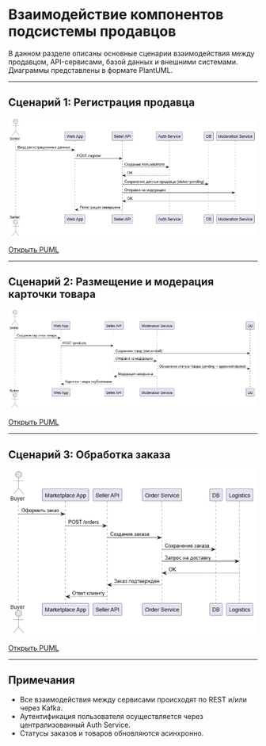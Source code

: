 # Взаимодействие компонентов подсистемы продавцов

В данном разделе описаны основные сценарии взаимодействия между продавцом, API-сервисами, базой данных и внешними системами. Диаграммы представлены в формате PlantUML.

---

## Сценарий 1: Регистрация продавца

<a href="Registration.png" target="_blank">
  <img src="Registration.png" width="500"/>
</a>

[Открыть PUML](https://github.com/Hilski/practice_ba/blob/main/interaction/Registration)

---

## Сценарий 2: Размещение и модерация карточки товара

<a href="Publication.png" target="_blank">
  <img src="Publication.png" width="500"/>
</a>

[Открыть PUML](https://github.com/Hilski/practice_ba/blob/main/interaction/Publication)

---

## Сценарий 3: Обработка заказа

<a href="Order.png" target="_blank">
  <img src="Order.png" width="500"/>
</a>

[Открыть PUML](https://github.com/Hilski/practice_ba/blob/main/interaction/Order)

---

## Примечания

- Все взаимодействия между сервисами происходят по REST и/или через Kafka.
- Аутентификация пользователя осуществляется через централизованный Auth Service.
- Статусы заказов и товаров обновляются асинхронно.
